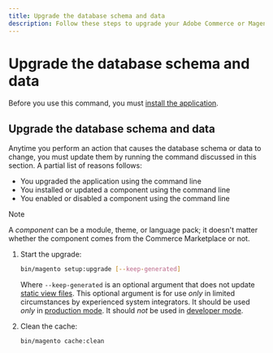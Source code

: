 ```yaml
---
title: Upgrade the database schema and data
description: Follow these steps to upgrade your Adobe Commerce or Magento Open Source database schema.
---
```


# Upgrade the database schema and data

Before you use this command, you must [install the application](../advanced.md).

## Upgrade the database schema and data

Anytime you perform an action that causes the database schema or data to change, you must update them by running the command discussed in this section. A partial list of reasons follows:

*  You upgraded the application using the command line
*  You installed or updated a component using the command line
*  You enabled or disabled a component using the command line

>[!NOTE]
>
>A *component* can be a module, theme, or language pack; it doesn't matter whether the component comes from the Commerce Marketplace or not.

1. Start the upgrade:

   ```bash
   bin/magento setup:upgrade [--keep-generated]
   ```

   Where `--keep-generated` is an optional argument that does not update [static view files](../../configuration/cli/static-view-file-deployment.md). This optional argument is for use *only* in limited circumstances by experienced system integrators. It should be used *only* in [production mode](../../configuration/bootstrap/application-modes.md#production-mode). It should *not* be used in [developer mode](../../configuration/bootstrap/application-modes.md#developer-mode).

1. Clean the cache:

   ```bash
   bin/magento cache:clean
   ```
